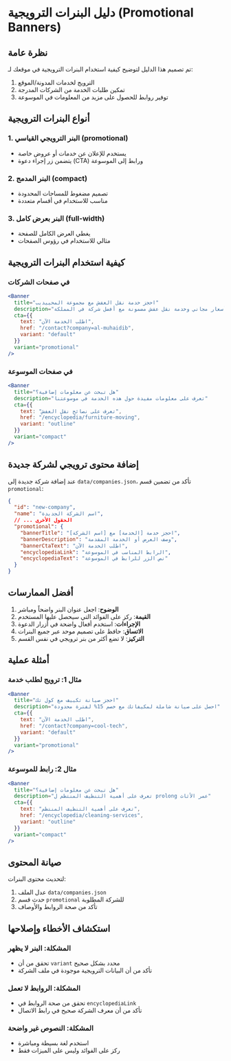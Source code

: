 # دليل البنرات الترويجية (Promotional Banners)

## نظرة عامة

تم تصميم هذا الدليل لتوضيح كيفية استخدام البنرات الترويجية في موقعك لـ:
1. الترويج لخدمات المدونة/الموقع
2. تمكين طلبات الخدمة من الشركات المدرجة
3. توفير روابط للحصول على مزيد من المعلومات في الموسوعة

## أنواع البنرات الترويجية

### 1. البنر الترويجي القياسي (promotional)
- يستخدم للإعلان عن خدمات أو عروض خاصة
- يتضمن زر إجراء دعوة (CTA) ورابط إلى الموسوعة

### 2. البنر المدمج (compact)
- تصميم مضغوط للمساحات المحدودة
- مناسب للاستخدام في أقسام متعددة

### 3. البنر بعرض كامل (full-width)
- يغطي العرض الكامل للصفحة
- مثالي للاستخدام في رؤوس الصفحات

## كيفية استخدام البنرات الترويجية

### في صفحات الشركات

```jsx
<Banner
  title="احجز خدمة نقل العفش مع مجموعة المحييديب"
  description="احصل على عرض أسعار مجاني وخدمة نقل عفش مضمونة مع أفضل شركة في المملكة"
  cta={{
    text: "اطلب الخدمة الآن",
    href: "/contact?company=al-muhaidib",
    variant: "default"
  }}
  variant="promotional"
/>
```

### في صفحات الموسوعة

```jsx
<Banner
  title="هل تبحث عن معلومات إضافية؟"
  description="تعرف على معلومات مفيدة حول هذه الخدمة في موسوعتنا"
  cta={{
    text: "تعرف على نصائح نقل العفش",
    href: "/encyclopedia/furniture-moving",
    variant: "outline"
  }}
  variant="compact"
/>
```

## إضافة محتوى ترويجي لشركة جديدة

عند إضافة شركة جديدة إلى `data/companies.json`، تأكد من تضمين قسم `promotional`:

```json
{
  "id": "new-company",
  "name": "اسم الشركة الجديدة",
  // ... الحقول الأخرى
  "promotional": {
    "bannerTitle": "احجز خدمة [الخدمة] مع [اسم الشركة]",
    "bannerDescription": "وصف العرض أو الخدمة المقدمة",
    "bannerCtaText": "اطلب الخدمة الآن",
    "encyclopediaLink": "الرابط المناسب في الموسوعة",
    "encyclopediaText": "نص الزر للرابط في الموسوعة"
  }
}
```

## أفضل الممارسات

1. **الوضوح**: اجعل عنوان البنر واضحاً ومباشر
2. **القيمة**: ركز على الفوائد التي سيحصل عليها المستخدم
3. **الإجراءات**: استخدم أفعال واضحة في أزرار الدعوة
4. **الاتساق**: حافظ على تصميم موحد عبر جميع البنرات
5. **التركيز**: لا تضع أكثر من بنر ترويجي في نفس القسم

## أمثلة عملية

### مثال 1: ترويج لطلب خدمة
```jsx
<Banner
  title="احجز صيانة تكييف مع كول تك"
  description="احصل على صيانة شاملة لمكيفاتك مع خصم 15% لفترة محدودة"
  cta={{
    text: "اطلب الخدمة الآن",
    href: "/contact?company=cool-tech",
    variant: "default"
  }}
  variant="promotional"
/>
```

### مثال 2: رابط للموسوعة
```jsx
<Banner
  title="هل تبحث عن معلومات إضافية؟"
  description="تعرف على أهمية التنظيف المنتظم ل prolong عمر الأثاث"
  cta={{
    text: "تعرف على أهمية التنظيف المنتظم",
    href: "/encyclopedia/cleaning-services",
    variant: "outline"
  }}
  variant="compact"
/>
```

## صيانة المحتوى

لتحديث محتوى البنرات:
1. عدل الملف `data/companies.json`
2. حدث قسم `promotional` للشركة المطلوبة
3. تأكد من صحة الروابط والأوصاف

## استكشاف الأخطاء وإصلاحها

### المشكلة: البنر لا يظهر
- تحقق من أن `variant` محدد بشكل صحيح
- تأكد من أن البيانات الترويجية موجودة في ملف الشركة

### المشكلة: الروابط لا تعمل
- تحقق من صحة الروابط في `encyclopediaLink`
- تأكد من أن معرف الشركة صحيح في رابط الاتصال

### المشكلة: النصوص غير واضحة
- استخدم لغة بسيطة ومباشرة
- ركز على الفوائد وليس على الميزات فقط